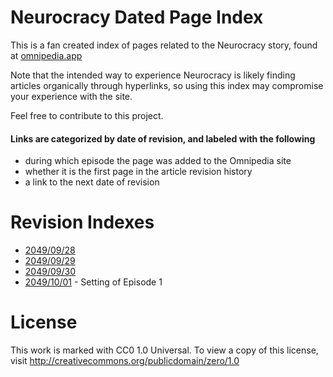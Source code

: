 # Neurocracy Dated Page Index
This is a fan created index of pages related to the Neurocracy story, found at [omnipedia.app](http://omnipedia.app "omnipedia.app")

Note that the intended way to experience Neurocracy is likely finding articles organically through hyperlinks, so using this index may compromise your experience with the site.

Feel free to contribute to this project.

#### Links are categorized by date of revision, and labeled with the following
- during which episode the page was added to the Omnipedia site
- whether it is the first page in the article revision history
- a link to the next date of revision

# Revision Indexes

- [2049/09/28](indexes/20490928.md "2049/09/28")
- [2049/09/29](indexes/20490929.md "2049/09/29")
- [2049/09/30](indexes/20490930.md "2049/09/30")
- [2049/10/01](indexes/20491001.md "2049/10/01") - Setting of Episode 1

# License
This work is marked with CC0 1.0 Universal. To view a copy of this license, visit http://creativecommons.org/publicdomain/zero/1.0
